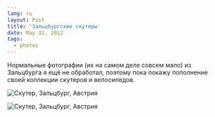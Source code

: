 ```yaml
---
lang: ru
layout: Post
title: 'Зальцбургские скутеры'
date: May 31, 2012
tags:
  - photos
---
```


Нормальные фотографии (их на самом деле совсем мало) из Зальцбурга я ещё не обработал, поэтому пока покажу пополнение своей коллекции скутеров и велосипедов.

![Скутер, Зальцбург, Австрия](photo://2012-05-17_5D_9078_Artem_Sapegin)

<!--more-->

![Скутер, Зальцбург, Австрия](photo://2012-05-17_5D_9108_Artem_Sapegin)
